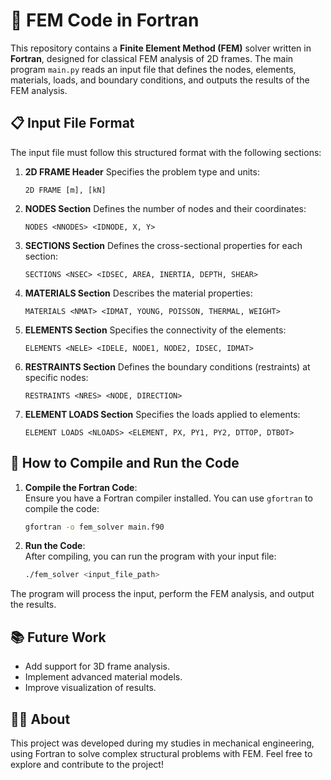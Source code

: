 
# 🔧 FEM Code in Fortran

This repository contains a **Finite Element Method (FEM)** solver written in **Fortran**, designed for classical FEM analysis of 2D frames. The main program `main.py` reads an input file that defines the nodes, elements, materials, loads, and boundary conditions, and outputs the results of the FEM analysis.

## 📋 Input File Format

The input file must follow this structured format with the following sections:

1. **2D FRAME Header**
   Specifies the problem type and units:
   ```
   2D FRAME [m], [kN]
   ```

2. **NODES Section**
   Defines the number of nodes and their coordinates:
   ```
   NODES <NNODES> <IDNODE, X, Y>
   ```

3. **SECTIONS Section**
   Defines the cross-sectional properties for each section:
   ```
   SECTIONS <NSEC> <IDSEC, AREA, INERTIA, DEPTH, SHEAR>
   ```

4. **MATERIALS Section**
   Describes the material properties:
   ```
   MATERIALS <NMAT> <IDMAT, YOUNG, POISSON, THERMAL, WEIGHT>
   ```

5. **ELEMENTS Section**
   Specifies the connectivity of the elements:
   ```
   ELEMENTS <NELE> <IDELE, NODE1, NODE2, IDSEC, IDMAT>
   ```

6. **RESTRAINTS Section**
   Defines the boundary conditions (restraints) at specific nodes:
   ```
   RESTRAINTS <NRES> <NODE, DIRECTION>
   ```

7. **ELEMENT LOADS Section**
   Specifies the loads applied to elements:
   ```
   ELEMENT LOADS <NLOADS> <ELEMENT, PX, PY1, PY2, DTTOP, DTBOT>
   ```

## 🚀 How to Compile and Run the Code

1. **Compile the Fortran Code**:  
   Ensure you have a Fortran compiler installed. You can use `gfortran` to compile the code:
   ```bash
   gfortran -o fem_solver main.f90
   ```

2. **Run the Code**:  
   After compiling, you can run the program with your input file:
   ```bash
   ./fem_solver <input_file_path>
   ```

The program will process the input, perform the FEM analysis, and output the results.

## 📚 Future Work

- Add support for 3D frame analysis.
- Implement advanced material models.
- Improve visualization of results.

## 🧑‍💻 About

This project was developed during my studies in mechanical engineering, using Fortran to solve complex structural problems with FEM. Feel free to explore and contribute to the project!
